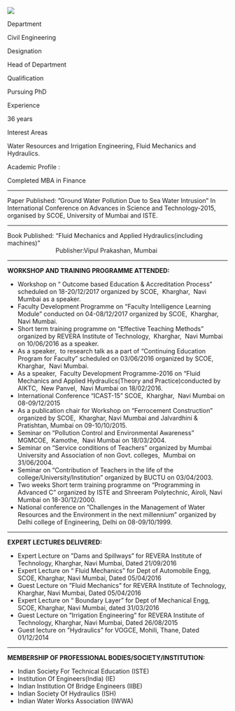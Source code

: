 [![](/sites/default/files/styles/faculty_images/public/2019-12/HOD%20civil.png?itok=_9u-kZLb)](/sites/default/files/2019-12/HOD%20civil.png)

Department

Civil Engineering

Designation

Head of Department

Qualification

Pursuing PhD

Experience

36 years

Interest Areas

Water Resources and Irrigation Engineering, Fluid Mechanics and Hydraulics.

Academic Profile :

Completed MBA in Finance

---

Paper Published: ”Ground Water Pollution Due to Sea Water Intrusion” In International Conference on Advances in Science and Technology-2015, organised by SCOE, University of Mumbai and ISTE.

---

Book Published: “Fluid Mechanics and Applied Hydraulics(including machines)”  
                            Publisher:Vipul Prakashan, Mumbai

---

**WORKSHOP AND TRAINING PROGRAMME ATTENDED:**

* Workshop on “ Outcome based Education & Accreditation Process” scheduled on 18-20/12/2017 organized by SCOE,  Kharghar,  Navi Mumbai as a speaker.
* Faculty Development Programme on “Faculty Intelligence Learning Module” conducted on 04-08/12/2017 organized by SCOE,  Kharghar,  Navi Mumbai.
* Short term training programme on “Effective Teaching Methods” organized by REVERA Institute of Technology,  Kharghar,  Navi Mumbai on 10/06/2016 as a speaker.
* As a speaker,  to research talk as a part of “Continuing Education Program for Faculty” scheduled on 03/06/2016 organized by SCOE,  Kharghar,  Navi Mumbai.
* As a speaker,  Faculty Development Programme-2016 on “Fluid Mechanics and Applied Hydraulics(Theory and Practice)conducted by AIKTC,  New Panvel,  Navi Mumbai on 18/02/2016.
* International Conference “ICAST-15” SCOE,  Kharghar,  Navi Mumbai on 08-09/12/2015
* As a publication chair for Workshop on “Ferrocement Construction” organized by SCOE,  Kharghar, Navi Mumbai and Jalvardhini & Pratishtan, Mumbai on 09-10/10/2015.
* Seminar on “Pollution Control and Environmental Awareness” MGMCOE,  Kamothe,  Navi Mumbai on 18/03/2004.
* Seminar on “Service conditions of Teachers” organized by Mumbai University and Association of non Govt. colleges,  Mumbai on 31/06/2004.
* Seminar on “Contribution of Teachers in the life of the college/University/Institution” organized by BUCTU on 03/04/2003.
* Two weeks Short term training programme on “Programming in Advanced C” organized by ISTE and Shreeram Polytechnic, Airoli, Navi Mumbai on 18-30/12/2000.
* National conference on ”Challenges in the Management of Water Resources and the Environment in the next millennium” organized by Delhi college of Engineering, Delhi on 08-09/10/1999.

---

**EXPERT LECTURES DELIVERED:**

* Expert Lecture on ”Dams and Spillways” for REVERA Institute of Technology, Kharghar, Navi Mumbai, Dated 21/09/2016
* Expert Lecture on “ Fluid Mechanics” for Dept of Automobile Engg, SCOE, Kharghar, Navi Mumbai, Dated 05/04/2016
* Guest Lecture on ”Fluid Mechanics” for REVERA Institute of Technology, Kharghar, Navi Mumbai, Dated 05/04/2016
* Expert Lecture on “ Boundary Layer” for Dept of Mechanical Engg, SCOE, Kharghar, Navi Mumbai, dated 31/03/2016
* Guest Lecture on ”Irrigation Engineering” for REVERA Institute of Technology, Kharghar, Navi Mumbai, Dated 26/08/2015
* Guest lecture on ”Hydraulics” for VOGCE, Mohili, Thane, Dated 01/12/2014

---

**MEMBERSHIP OF PROFESSIONAL BODIES/SOCIETY/INSTITUTION:**

* Indian Society For Technical Education (ISTE)
* Institution Of Engineers(India) (IE)
* Indian Institution Of Bridge Engineers (IIBE)
* Indian Society Of Hydraulics (ISH)
* Indian Water Works Association (IWWA)